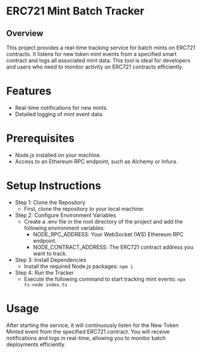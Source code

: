 # ERC721 Mint Batch Tracker

## Overview

This project provides a real-time tracking service for batch mints on ERC721 contracts. It listens for new token mint events from a specified smart contract and logs all associated mint data. This tool is ideal for developers and users who need to monitor activity on ERC721 contracts efficiently.

# Features

- Real-time notifications for new mints.
- Detailed logging of mint event data.

# Prerequisites
- Node.js installed on your machine.
- Access to an Ethereum RPC endpoint, such as Alchemy or Infura.

# Setup Instructions
- Step 1: Clone the Repository
  - First, clone the repository to your local machine:
- Step 2: Configure Environment Variables
  - Create a .env file in the root directory of the project and add the following environment variables:
    - NODE_RPC_ADDRESS: Your WebSocket (WS) Ethereum RPC endpoint.
    - NODE_CONTRACT_ADDRESS: The ERC721 contract address you want to track.
- Step 3: Install Dependencies
  - Install the required Node.js packages: `npm i`
- Step 4: Run the Tracker
  - Execute the following command to start tracking mint events: `npx ts-node index.ts`

# Usage

After starting the service, it will continuously listen for the New Token Minted event from the specified ERC721 contract. You will receive notifications and logs in real-time, allowing you to monitor batch deployments efficiently.
